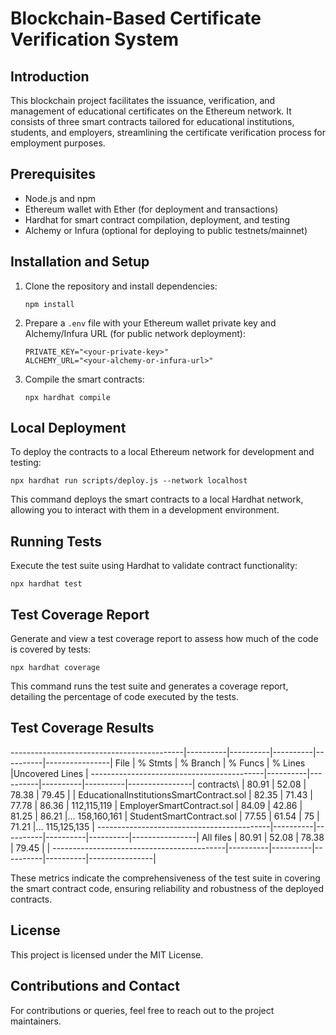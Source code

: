 # Blockchain-Based Certificate Verification System

## Introduction
This blockchain project facilitates the issuance, verification, and management of educational certificates on the Ethereum network. It consists of three smart contracts tailored for educational institutions, students, and employers, streamlining the certificate verification process for employment purposes.

## Prerequisites
- Node.js and npm
- Ethereum wallet with Ether (for deployment and transactions)
- Hardhat for smart contract compilation, deployment, and testing
- Alchemy or Infura (optional for deploying to public testnets/mainnet)

## Installation and Setup
1. Clone the repository and install dependencies:
   ```
   npm install
   ```
2. Prepare a `.env` file with your Ethereum wallet private key and Alchemy/Infura URL (for public network deployment):
   ```
   PRIVATE_KEY="<your-private-key>"
   ALCHEMY_URL="<your-alchemy-or-infura-url>"
   ```
3. Compile the smart contracts:
   ```
   npx hardhat compile
   ```

## Local Deployment
To deploy the contracts to a local Ethereum network for development and testing:
```
npx hardhat run scripts/deploy.js --network localhost
```
This command deploys the smart contracts to a local Hardhat network, allowing you to interact with them in a development environment.

## Running Tests
Execute the test suite using Hardhat to validate contract functionality:
```
npx hardhat test
```

## Test Coverage Report
Generate and view a test coverage report to assess how much of the code is covered by tests:
```
npx hardhat coverage
```
This command runs the test suite and generates a coverage report, detailing the percentage of code executed by the tests.

## Test Coverage Results

-------------------------------------------|----------|----------|----------|----------|----------------|
File                                       |  % Stmts | % Branch |  % Funcs |  % Lines |Uncovered Lines |
-------------------------------------------|----------|----------|----------|----------|----------------|
 contracts\                                |    80.91 |    52.08 |    78.38 |    79.45 |                |
  EducationalInstitutionsSmartContract.sol |    82.35 |    71.43 |    77.78 |    86.36 |    112,115,119 |
  EmployerSmartContract.sol                |    84.09 |    42.86 |    81.25 |    86.21 |... 158,160,161 |
  StudentSmartContract.sol                 |    77.55 |    61.54 |       75 |    71.21 |... 115,125,135 |
-------------------------------------------|----------|----------|----------|----------|----------------|
All files                                  |    80.91 |    52.08 |    78.38 |    79.45 |                |
-------------------------------------------|----------|----------|----------|----------|----------------|

These metrics indicate the comprehensiveness of the test suite in covering the smart contract code, ensuring reliability and robustness of the deployed contracts.

## License
This project is licensed under the MIT License.

## Contributions and Contact
For contributions or queries, feel free to reach out to the project maintainers.

